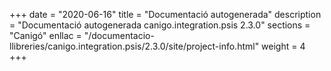 +++
date        = "2020-06-16"
title       = "Documentació autogenerada"
description = "Documentació autogenerada canigo.integration.psis 2.3.0"
sections    = "Canigó"
enllac		= "/documentacio-llibreries/canigo.integration.psis/2.3.0/site/project-info.html"
weight      = 4
+++
